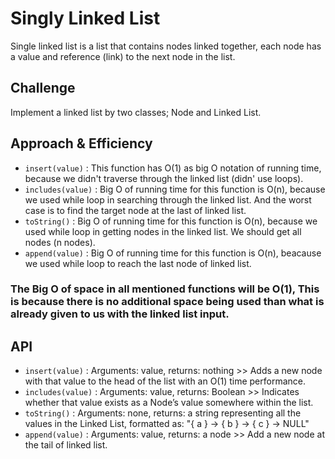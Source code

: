 # Singly Linked List

Single linked list is a list that contains nodes linked together, each node has a value and reference (link) to the next node in the list.

## Challenge
Implement a linked list by two classes; Node and Linked List.

## Approach & Efficiency
- `insert(value)` : This function has O(1) as big O notation of running time, because we didn't traverse through the linked list (didn' use loops).
- `includes(value)` : Big O of running time for this function is O(n), because we used while loop in searching through the linked list. And the worst case is to find the target node at the last of linked list.
- `toString()` : Big O of running time for this function is O(n), because we used while loop in getting nodes in the linked list. We should get all nodes (n nodes).
- `append(value)` : Big O of running time for this function is O(n), beacause we used while loop to reach the last node of linked list.

### The Big O of space in all mentioned functions will be O(1), This is because there is no additional space being used than what is already given to us with the linked list input.

## API
- `insert(value)` : 
Arguments: value, returns: nothing >> Adds a new node with that value to the head of the list with an O(1) time performance.
- `includes(value)` : 
Arguments: value, returns: Boolean >> Indicates whether that value exists as a Node’s value somewhere within the list.
- `toString()` : Arguments: none, returns: a string representing all the values in the Linked List, formatted as: 
"{ a } -> { b } -> { c } -> NULL"
- `append(value)` : Arguments: value, returns: a node >> Add a new node at the tail of linked list.